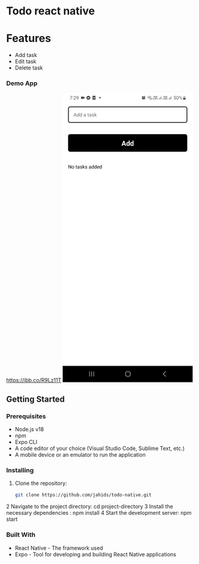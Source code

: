 # Todo react native

# Features
- Add task
- Edit task
- Delete task

### Demo App
https://ibb.co/R9Lz11T
![](https://github.com/jahids/todo-native/blob/main/appdemo.gif)

## Getting Started

### Prerequisites

- Node.js v18
- npm 
- Expo CLI 
- A code editor of your choice (Visual Studio Code, Sublime Text, etc.)
- A mobile device or an emulator to run the application

### Installing

1. Clone the repository:
   ```sh
   git clone https://github.com/jahids/todo-native.git
   
2 Navigate to the project directory:  cd project-directory
3 Install the necessary dependencies : npm install
4 Start the development server: npm start

### Built With
- React Native - The framework used
- Expo - Tool for developing and building React Native applications

